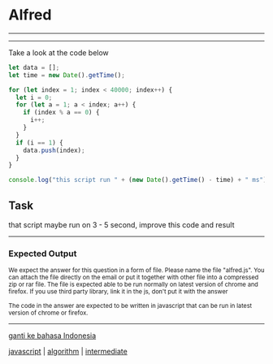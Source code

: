 # Alfred
---
---

Take a look at the code below
```js
let data = [];
let time = new Date().getTime();

for (let index = 1; index < 40000; index++) {
  let i = 0;
  for (let a = 1; a < index; a++) {
    if (index % a == 0) {
      i++;
    }
  }
  if (i == 1) {
    data.push(index);
  }
}

console.log("this script run " + (new Date().getTime() - time) + " ms");
```

## Task

that script maybe run on 3 - 5 second, improve this code and result

---

### Expected Output

<p><sub>We expect the answer for this question in a form of file. Please name the file "alfred.js". You can attach the file directly on the email or put it together with other file into a compressed zip or rar file. The file is expected able to be run normally on latest version of chrome and firefox. If you use third party library, link it in the js, don't put it with the answer</sub></p>

<p><sub>The code in the answer are expected to be written in javascript that can be run in latest version of chrome or firefox.</sub></p>

---

[ganti ke bahasa Indonesia](../id/alfred.md)

[javascript](tags/javascript.md) 
| [algorithm](tags/algorithm.md) 
| [intermediate](tags/intermediate.md) 

